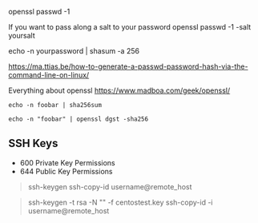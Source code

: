 
openssl passwd -1

If you want to pass along a salt to your password
openssl passwd -1 -salt yoursalt


echo -n yourpassword | shasum -a 256

https://ma.ttias.be/how-to-generate-a-passwd-password-hash-via-the-command-line-on-linux/


Everything about openssl
https://www.madboa.com/geek/openssl/


`echo -n foobar | sha256sum`

`echo -n "foobar" | openssl dgst -sha256`

## SSH Keys

- 600 Private Key Permissions 
- 644 Public Key Permissions 

> ssh-keygen
> ssh-copy-id username@remote_host

> ssh-keygen -t rsa -N "" -f centostest.key
> ssh-copy-id -i username@remote_host

> 